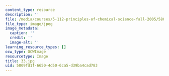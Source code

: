```yaml
---
content_type: resource
description: ''
file: /media/courses/5-112-principles-of-chemical-science-fall-2005/5809fd1f66504d506ca5d39ba4cad783_33.jpg
file_type: image/jpeg
image_metadata:
  caption: ''
  credit: ''
  image-alt: ''
learning_resource_types: []
ocw_type: OCWImage
resourcetype: Image
title: 33.jpg
uid: 5809fd1f-6650-4d50-6ca5-d39ba4cad783
---
```


